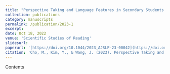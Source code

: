 ```yaml
---
title: "Perspective Taking and Language Features in Secondary Students’ Text-Based Analytical Writing"
collection: publications
category: manuscripts
permalink: /publication/2023-1
excerpt: 
date: Oct 18, 2022
venue: 'Scientific Studies of Reading'
slidesurl: 
paperurl: '[https://doi.org/10.1044/2023_AJSLP-23-00042](https://doi.org/10.1080/10888438.2022.2132864)'
citation: 'Cho, M., Kim, Y., & Wang, J. (2023). Perspective Taking and Language Features in Secondary Students’ Text-Based Analytical Writing. <i>Scientific Studies of Reading, 27</i>(3), 199-214.'
---
```


Contents

